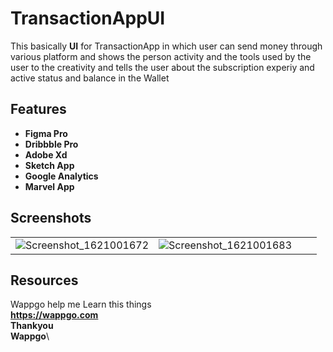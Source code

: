 # TransactionAppUI

This basically **UI** for TransactionApp in which user can send money through various platform and shows the person activity and the tools used by the user to the creativity and tells the user about the subscription experiy and active status and balance in the Wallet


## Features

* **Figma Pro**
* **Dribbble Pro**
* **Adobe Xd**
* **Sketch App**
* **Google Analytics**
* **Marvel App**



## Screenshots
|||||
|:----------------------------------------:|:-----------------------------------------:|:-----------------------------------------:|:-----------------------------------------:|
|  ![Screenshot_1621001672](https://user-images.githubusercontent.com/67942414/118283467-03447900-b4ed-11eb-9b6e-76807f820b81.png) |![Screenshot_1621001683](https://user-images.githubusercontent.com/67942414/118283544-1ce5c080-b4ed-11eb-9947-ce620ca264f3.png)


## Resources
Wappgo help me Learn this things\
**https://wappgo.com** \
**Thankyou**\
**Wappgo**\
